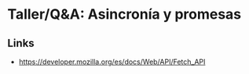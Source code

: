 # Taller/Q&A: Asincronía y promesas

## Links

* https://developer.mozilla.org/es/docs/Web/API/Fetch_API